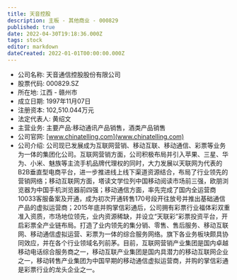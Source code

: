 ```yaml
---
title: 天音控股
description: 主板 - 其他商业 - 000829
published: true
date: 2022-04-30T19:18:36.000Z
tags: stock
editor: markdown
dateCreated: 2022-01-01T00:00:00.000Z
---
```


- 公司名称: 天音通信控股股份有限公司
- 股票代码: 000829.SZ
- 所在地: 江西 - 赣州市
- 成立日期: 1997年11月07日
- 注册资本: 102,510.044万元
- 法定代表人: 黄绍文
- 主营业务: 主要产品:移动通讯产品销售，酒类产品销售
- 公司官网: [www.chinatelling.com](www.chinatelling.com)
- 公司介绍: 公司现已发展成为互联网营销、移动互联、移动通信、彩票等业务为一体的集团化公司。互联网营销方面，公司积极布局并引入苹果、三星、华为、小米、魅族等主流手机品牌代理权的同时，大力发展以天联网为代表的B2B垂直型电商平台，进一步推进线上线下渠道资源结合，布局了行业领先的营销网络；移动互联网方面，塔读文学位列中国移动阅读市场前三强，欧朋浏览器为中国手机浏览器前四强；移动通信方面，率先完成了国内全运营商10033客服备案及开通，成为初次开通转售170号段开往放号并推出基础通信产品的虚拟运营商；2015年底并购掌信彩通后，公司拥有彩票行业福体彩双重准入资质，市场地位领先，业内资源稀缺，并设立“天联彩”彩票投资平台，开启彩票全产业链布局。打造了业内领先的集分销、零售、售后服务、移动互联网、移动通信虚拟运营、彩票为一体的综合服务网络。旗下各业务板块颇具协同效应，并在各个行业领域名列前茅。目前，互联网营销产业集团是国内卓越移动电话综合服务商之一，移动互联产业集团是国内具潜力的移动互联网企业之一，移动转售产业集团为中国早期的移动通信虚拟运营商，并购的掌信彩通是彩票行业的龙头企业之一。


